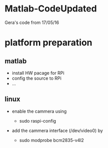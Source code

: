 # Matlab-CodeUpdated
Gera's code from 17/05/16

# platform preparation
## matlab
- install HW pacage for RPi
- config the source to RPi
- ...

## linux
- enable the cammera using 
  - sudo raspi-config

- add the cammera interface (/dev/video0) by
  - sudo modprobe bcm2835-v4l2
